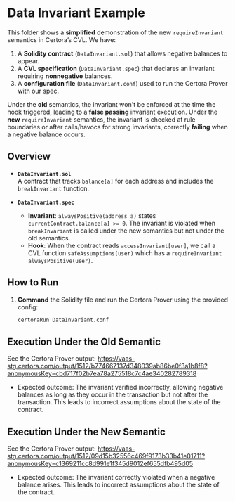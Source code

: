 # Data Invariant Example

This folder shows a **simplified** demonstration of the new `requireInvariant` semantics in Certora’s CVL. We have:

1. A **Solidity contract** (`DataInvariant.sol`) that allows negative balances to appear.
2. A **CVL specification** (`DataInvariant.spec`) that declares an invariant requiring **nonnegative** balances.
3. A **configuration file** (`DataInvariant.conf`) used to run the Certora Prover with our spec.

Under the **old** semantics, the invariant won't be enforced at the time the hook triggered, leading to a **false passing** invariant execution. Under the **new** `requireInvariant` semantics, the invariant is checked at rule boundaries or after calls/havocs for strong invariants, correctly **failing** when a negative balance occurs.

## Overview

- **`DataInvariant.sol`**  
  A contract that tracks `balance[a]` for each address and includes the `breakInvariant` function.

- **`DataInvariant.spec`**  
  - **Invariant**: `alwaysPositive(address a)` states `currentContract.balance[a] >= 0`.
    The invariant is violated when `breakInvariant` is called under the new semantics but not under the old semantics.
  - **Hook**: When the contract reads `accessInvariant[user]`, we call a CVL function `safeAssumptions(user)` which has a `requireInvariant alwaysPositive(user)`.
## How to Run

1. **Command** the Solidity file and run the Certora Prover using the provided config:
   ```bash
   certoraRun DataInvariant.conf
   ```

## Execution Under the Old Semantic
See the Certora Prover output:
https://vaas-stg.certora.com/output/1512/b774667137d348039ab86be0f3a1b8f8?anonymousKey=cbd717f02b7ea78a275518c7c4ae340282789318
- Expected outcome: The invariant verified incorrectly, allowing negative balances as long as they occur in the transaction but not after the transaction. This leads to incorrect assumptions about the state of the contract.

## Execution Under the New Semantic
See the Certora Prover output:
https://vaas-stg.certora.com/output/1512/09d15b32556c469f9173b33b41e01711?anonymousKey=c1369211cc8d991e1f345d9012ef655dfb495d05
- Expected outcome: The invariant correctly violated when a negative balance arises. This leads to incorrect assumptions about the state of the contract.
